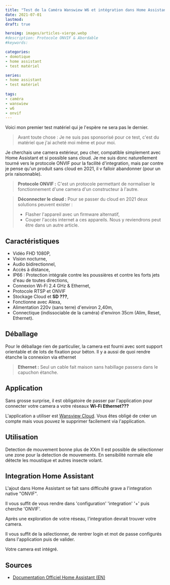 ```yaml
---
title: "Test de la Caméra Wanswiew W6 et intégration dans Home Assistant"
date: 2021-07-01
lastmod: 
draft: true

heroimg: images/articles-vierge.webp
#description: Protocole ONVIF & Abordable
#keywords:

categories:
- domotique
- home assistant
- test matériel

series:
- home assistant
- test matériel
  
tags:
- caméra
- wanswiew
- w6
- onvif
---
```


Voici mon premier test matériel qui je l'espère ne sera pas le dernier.

>Avant toute chose : Je ne suis pas sponsorisé pour ce test, c'est du matériel que j'ai acheté moi même et pour moi.

Je cherchais une camera extérieur, peu cher, compatible simplement avec Home Assistant et si possible sans cloud. Je me suis donc naturellement tourné vers le protocole ONVIF pour la facilité d'integration, mais par contre je pense qu'un produit sans cloud en 2021, il v falloir abandonner (pour un prix raisonnable).


>**Protocole ONVIF :** C'est un protocole permettant de normaliser le fonctionnement d'une camera d'un constructeur à l'autre.

>**Déconnecter le cloud :** Pour se passer du cloud en 2021 deux solutions peuvent exister :
>* Flasher l'appareil avec un firmware alternatif,
>* Couper l'accès internet a ces appareils. 
>Nous y reviendrons peut être dans un autre article.

## Caractéristiques
* Vidéo FHD 1080P,
* Vision nocturne,
* Audio bidirectionnel,
* Accès à distance,
* IP66 : Protection intégrale contre les poussières et contre les forts jets d'eau de toutes directions,
* Connexion Wi-Fi 2.4 GHz & Ethernet,
* Protocole RTSP et ONVIF
* Stockage Cloud et **SD ???**,
* Fonctionne avec Alexa,
* Alimentation 220v (sans terre) d'environ 2,40m,
* Connectique (indissociable de la caméra) d'environ 35cm (Alim, Reset, Ethernet).

## Déballage
Pour le déballage rien de particulier, la camera est fourni avec sont support orientable et de lots de fixation pour béton.
Il y a aussi de quoi rendre étanche la connexion via ethernet

>**Ethernet :** Seul un cable fait maison sans habillage passera dans le capuchon étanche.

## Application
Sans grosse surprise, il est obligatoire de passer par l'application pour connecter votre camera a votre réseaux **Wi-Fi Ethernet???**

L'application a utiliser est [Wansview Cloud](https://play.google.com/store/apps/details?id=net.ajcloud.wansviewplus&hl=fr).
Vous êtes obligé de créer un compte mais vous pouvez le supprimer facilement via l'application.

## Utilisation

Detection de mouvement bonne plus de XXm
Il est possible de sélectionner une zone pour la detection de mouvements.
En sensibilité normale elle détecte les moustique et autres insecte volant.



## Integration Home Assistant
L'ajout dans Home Assistant se fait sans difficulté grave a l'integration native "ONVIF".

Il vous suffit de vous rendre dans 'configuration' 'integration' '+' puis cherche 'ONVIF'.

Après une exploration de votre réseau, l'integration devrait trouver votre camera.

Il vous suffit de la sélectionner, de rentrer login et mot de passe configurés dans l'application puis de valider.

Votre camera est intégré.

## Sources
* [Documentation Officiel Home Assistant (EN)](https://www.home-assistant.io/integrations/onvif/)

